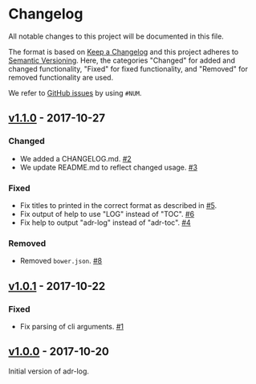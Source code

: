 # Changelog
All notable changes to this project will be documented in this file.

The format is based on [Keep a Changelog](http://keepachangelog.com/en/1.0.0/)
and this project adheres to [Semantic Versioning](http://semver.org/spec/v2.0.0.html).
Here, the categories "Changed" for added and changed functionality, "Fixed" for fixed functionality, and "Removed" for removed functionality are used.

We refer to [GitHub issues](https://github.com/adr/adr-log/issues) by using `#NUM`.

## [v1.1.0] - 2017-10-27

### Changed
- We added a CHANGELOG.md. [#2](https://github.com/adr/adr-log/issues/2)
- We update README.md to reflect changed usage. [#3](https://github.com/adr/adr-log/issues/3)

### Fixed 
- Fix titles to printed in the correct format as described in [#5](https://github.com/adr/adr-log/issues/5).
- Fix output of help to use "LOG" instead of "TOC". [#6](https://github.com/adr/adr-log/issues/6)
- Fix help to output "adr-log" instead of "adr-toc". [#4](https://github.com/adr/adr-log/issues/4)

### Removed
- Removed `bower.json`. [#8](https://github.com/adr/adr-log/issues/8)

## [v1.0.1] - 2017-10-22

### Fixed
- Fix parsing of cli arguments. [#1](https://github.com/adr/adr-log/issues/1)

## [v1.0.0] - 2017-10-20

Initial version of adr-log.

[v1.1.0]: https://github.com/adr/adr-log/compare/adr:v1.0.1...v1.1.0
[v1.0.1]: https://github.com/adr/adr-log/compare/adr:v1.0.0...v1.0.1
[v1.0.0]: https://github.com/adr/adr-log/compare/adr:360c142de47234334162691eb76a2509ea014199...v1.0.0
